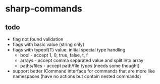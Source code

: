 # sharp-commands

## todo
* flag not found validation
* flags with basic value (string only)
* flags with typeof(T) value. initial special type handling
  * bool - accept 1, 0, true, false, t, f
  * arrays - accept comma separated value and split into array
  * paths/files - accept path/file types (needs some thought)
* support better ICommand interface for commands that are more like namespaces (have no actions but contain nested commands)
